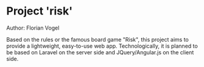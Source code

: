 # Project 'risk'

Author: Florian Vogel

Based on the rules or the famous board game "Risk", this project aims to provide a lightweight, easy-to-use web app. Technologically, it is planned to be based on Laravel on the server side and JQuery/Angular.js on the client side.
